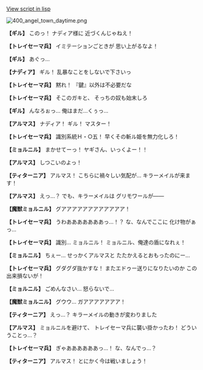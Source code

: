[View script in lisp](../scripts/100503061.txt)

![400_angel_town_daytime.png](../images/backgrounds/400_angel_town_daytime.png)

**【ギル】**
このっ！
ナディア様に
近づくんじゃねえ！

**【トレイセーマ兵】**
イミテーションごときが
思い上がるなよ！

**【ギル】**
あぐっ…

**【ナディア】**
ギル！
乱暴なことをしないで下さいっ

**【トレイセーマ兵】**
黙れ！
『鍵』以外は不必要だな

**【トレイセーマ兵】**
そこのガキと、
そっちの奴も始末しろ

**【ギル】**
んなろぉっ…
俺はまだ…くぅっ…

**【アルマス】**
ナディア！
ギル！
マスター！

**【トレイセーマ兵】**
識別系統Ｈ・○五！
早くその斬ル姫を無力化しろ！

**【ミョルニル】**
まかせてーっ！
ヤギさん、いっくよー！！

**【アルマス】**
しつこいのよっ！

**【ティターニア】**
アルマス！
こちらに禍々しい気配が…
キラーメイルが来ます！

**【アルマス】**
えっ…？
でも、キラーメイルは
グリモワールが――

**【魔獣ミョルニル】**
グアアアアアアアアアアアア！

**【トレイセーマ兵】**
うわあああああああっ…！？
な、なんでここに
化け物がぁっ…

**【トレイセーマ兵】**
識別…
ミョルニル！
ミョルニル、俺達の盾になれぇ！

**【ミョルニル】**
ちぇー…
せっかくアルマスと
たたかえるとおもったのにー…

**【トレイセーマ兵】**
グダグダ抜かすな！
またエドゥー送りになりたいのか
この出来損ないが！

**【ミョルニル】**
ごめんなさい…
怒らないで…

**【魔獣ミョルニル】**
グウウ…
ガアアアアアアア！

**【ティターニア】**
えっ…？
キラーメイルの動きが変わりました

**【アルマス】**
ミョルニルを避けて、
トレイセーマ兵に襲い掛かったわ！
どういうことっ…？

**【トレイセーマ兵】**
ぎゃああああああっ…！
な、なんでっ…？

**【ティターニア】**
アルマス！
とにかく今は戦いましょう！